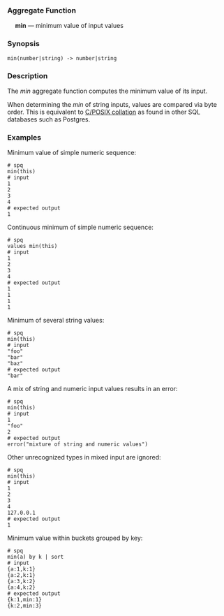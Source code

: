 ### Aggregate Function

&emsp; **min** &mdash; minimum value of input values

### Synopsis
```
min(number|string) -> number|string
```

### Description

The _min_ aggregate function computes the minimum value of its input.

When determining the _min_ of string inputs, values are compared via byte
order. This is equivalent to
[C/POSIX collation](https://www.postgresql.org/docs/current/collation.html#COLLATION-MANAGING-STANDARD)
as found in other SQL databases such as Postgres.

### Examples

Minimum value of simple numeric sequence:
```mdtest-spq
# spq
min(this)
# input
1
2
3
4
# expected output
1
```

Continuous minimum of simple numeric sequence:
```mdtest-spq
# spq
values min(this)
# input
1
2
3
4
# expected output
1
1
1
1
```

Minimum of several string values:
```mdtest-spq
# spq
min(this)
# input
"foo"
"bar"
"baz"
# expected output
"bar"
```

A mix of string and numeric input values results in an error:
```mdtest-spq
# spq
min(this)
# input
1
"foo"
2
# expected output
error("mixture of string and numeric values")
```

Other unrecognized types in mixed input are ignored:
```mdtest-spq
# spq
min(this)
# input
1
2
3
4
127.0.0.1
# expected output
1
```

Minimum value within buckets grouped by key:
```mdtest-spq
# spq
min(a) by k | sort
# input
{a:1,k:1}
{a:2,k:1}
{a:3,k:2}
{a:4,k:2}
# expected output
{k:1,min:1}
{k:2,min:3}
```
